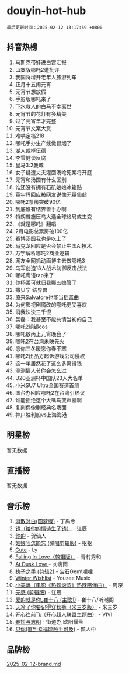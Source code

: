 # douyin-hot-hub

`最后更新时间：2025-02-12 13:17:59 +0800`

## 抖音热榜

1. 马斯克带娃进白宫汇报
1. 山寨版哪吒2遭批评
1. 我国将增开老年人旅游列车
1. 正月十五闹元宵
1. 元宵节想放假
1. 手影版哪吒来了
1. 下水救人的白马不幸离世
1. 元宵节的花灯有多精美
1. 过了元宵年才完整
1. 元宵节文案大赏
1. 难哄定档218
1. 哪吒手办生产线做冒烟了
1. 湖人裁掉伍德
1. 李雪健谈反腐
1. 皇马3:2曼城
1. 女子疑遭丈夫灌面汤呛死案将开庭
1. 元宵和汤圆有什么区别
1. 谁还没有拥有石矶娘娘冰箱贴
1. 董宇辉回应被网友说像无量仙翁
1. 哪吒2票房突破90亿
1. 到底谁有结界兽手办啊
1. 特朗普施压乌大选全球格局或生变
1. 《就是哪吒》翻唱
1. 2月电影总票房破100亿
1. 赛博汤圆我也是吃上了
1. 马克龙回应是否会禁止中国AI技术
1. 万字解析哪吒2商业逻辑
1. 网友全网抓动画博主去做哪吒3
1. 乌军创造13人战术防御反击战法
1. 哪吒粤语rap来了
1. 你杨羡可就归我郦五娘管了
1. 撒贝宁 结界兽
1. 原来Salvatore也能当摇篮曲
1. 为何影视剧魔改的哪吒更受喜欢
1. 消我泱泱三千恨
1. 吴磊：我甚至不能共情当初的自己
1. 哪吒2铜镜cos
1. 哪吒敖丙上元宵晚会了
1. 哪吒2在台湾未映先火
1. 愿你三冬暖愿你春不寒
1. 哪吒2出品方起诉游戏公司侵权
1. 这一年居然花了这么多离谱钱
1. 测测情人节你会怎么过
1. U20亚洲杯中国队23人大名单
1. 小米SU7 Ultra全国赛道首测
1. 国台办回应哪吒2在台湾引热议
1. 谁能拒绝这个大嘴鸟变声器啊
1. 复刻偶像剧经典名场面
1. 神户胜利船vs上海海港

## 明星榜

暂无数据

## 直播榜

暂无数据

## 音乐榜

1. [消散对白(圆梦版)](https://sf5-hl-cdn-tos.douyinstatic.com/obj/tos-cn-ve-2774/og4jB5I5IizzoZVAAAzWgBMAsMDWoArfwBOiFs) - 丁禹兮
1. [锈（给你的情诗生了锈）](https://sf5-hl-cdn-tos.douyinstatic.com/obj/tos-cn-ve-2774/o8a1PBtVqIYbPEGK6e5A4egedVMdm3fCIz6bbE) - 江辰
1. [你的](https://sf6-cdn-tos.douyinstatic.com/obj/tos-cn-ve-2774/oYuIeKf42jB7sEV6B2upMdpYAgfrQWj0FeRegh) - 贺仙人
1. [姑娘我怎能忘 (弹唱剪辑版)](https://sf5-hl-cdn-tos.douyinstatic.com/obj/tos-cn-ve-2774/okamwrBGEMz6illuEofAsMV4yzF5tVWbBiA5AI) - 抠抠
1. [Cute](https://sf5-hl-cdn-tos.douyinstatic.com/obj/tos-cn-ve-2774/o4IbIzHWKAAB4wsS5qMBRiiAlEBGTpQRNfFvuo) - Ly
1. [Falling In Love（剪辑版）](https://sf5-hl-cdn-tos.douyinstatic.com/obj/tos-cn-ve-2774/o8ajpA8zzgBPahbBIO8AcKGBLJezFCRd1wfP9f) - 青村秀和
1. [ At Dusk  Love ](https://sf5-hl-cdn-tos.douyinstatic.com/obj/tos-cn-ve-2774/o8CrpCf5CaYgI4ZrtQgMQAFEfuGqNnRSDQAPBc) - 刘嗨雨
1. [执子之手 (剪辑2)](https://sf5-hl-cdn-tos.douyinstatic.com/obj/tos-cn-ve-2774/oUoZLQjCc31XzqsBnBQUNgeKtYPBcgbFDwtfcu) - 宝石Gem\哩哩
1. [Winter Wishlist](https://sf3-cdn-tos.douyinstatic.com/obj/tos-cn-ve-2774/oIIgUOeamCFCVAzxN6MFRLIBlLGpUqQxeeHrLE) - Youzee Music
1. [小美满（电影《热辣滚烫》热辣陪伴曲）](https://sf5-hl-cdn-tos.douyinstatic.com/obj/tos-cn-ve-2774/o0GAn2lSgfZIDUgtevCGDQYnFg4CwnrBaxbTZL) - 周深
1. [无感 (剪辑版)](https://sf5-hl-cdn-tos.douyinstatic.com/obj/tos-cn-ve-2774/o0eIsUzJBDlQaQFC5OFlgbMEZC1TFYBftOBn6p) - 江辰
1. [爱的就是你_崔十八 (主歌1)](https://sf5-hl-cdn-tos.douyinstatic.com/obj/tos-cn-ve-2774/oI5BO5DhFZ6UTcNCnZaOCBLtZ7WIMQGfgnXf5E) - 崔十八/听潮阁
1. [天冷了你要记得穿秋裤（米三岁版）](https://sf5-hl-cdn-tos.douyinstatic.com/obj/tos-cn-ve-2774/oQlIwVIDWiZ6BQilAorS7MA0AgCkQDvcZAdm1) - 米三岁
1. [开心往前飞（开心超人联盟主题曲）](https://sf5-hl-cdn-tos.douyinstatic.com/obj/tos-cn-ve-2774/9d8fb7c82cf1421fb93a9fe925275e0a) - VIVI
1. [春娇与志明](https://sf5-hl-cdn-tos.douyinstatic.com/obj/tos-cn-ve-2774/e530d8fceb7044b39707d7f9ff54add1) - 街道办,欧阳耀莹
1. [只你(直到幸福能触手可及)](https://sf5-hl-cdn-tos.douyinstatic.com/obj/tos-cn-ve-2774/o0lBkRDzFTeaVSUz3ZZSCBVtZ5DIMQGfgmEAuE) - 颜人中

## 品牌榜

[2025-02-12-brand.md](2025-02-12-brand.md)

